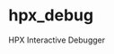 <!---
  Copyright (c) 2013 Hartmut Kaiser

  Distributed under the Boost Software License, Version 1.0. (See accompanying
  file LICENSE_1_0.txt or copy at http://www.boost.org/LICENSE_1_0.txt)
-->

hpx_debug
=========

HPX Interactive Debugger